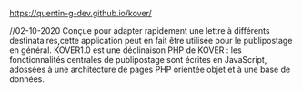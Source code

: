 https://quentin-g-dev.github.io/kover/

//02-10-2020
Conçue pour adapter rapidement une lettre à différents destinataires,cette application peut en fait être utilisée pour le publipostage en général.
KOVER1.0 est une déclinaison PHP de KOVER : les fonctionnalités centrales de publipostage sont écrites en JavaScript, adossées à une architecture de pages PHP orientée objet et à une base de données.
 
